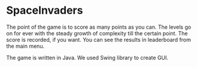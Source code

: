 # SpaceInvaders

The point of the game is to score as many points as you can. The levels go on for ever with the steady growth of complexity till the certain point.
The score is recorded, if you want. You can see the results in leaderboard from the main menu.

The game is written in Java. We used Swing library to create GUI.
